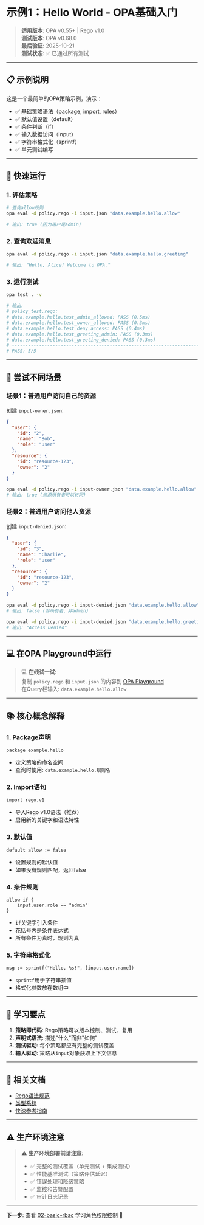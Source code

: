 # 示例1：Hello World - OPA基础入门

> **适用版本**: OPA v0.55+ | Rego v1.0  
> **测试版本**: OPA v0.68.0  
> **最后验证**: 2025-10-21  
> **测试状态**: ✅ 已通过所有测试

---

## 📋 示例说明

这是一个最简单的OPA策略示例，演示：

- ✅ 基础策略语法（package, import, rules）
- ✅ 默认值设置（default）
- ✅ 条件判断（if）
- ✅ 输入数据访问（input）
- ✅ 字符串格式化（sprintf）
- ✅ 单元测试编写

---

## 🚀 快速运行

### 1. 评估策略

```bash
# 查询allow规则
opa eval -d policy.rego -i input.json "data.example.hello.allow"

# 输出: true (因为用户是admin)
```

### 2. 查询欢迎消息

```bash
opa eval -d policy.rego -i input.json "data.example.hello.greeting"

# 输出: "Hello, Alice! Welcome to OPA."
```

### 3. 运行测试

```bash
opa test . -v

# 输出:
# policy_test.rego:
# data.example.hello.test_admin_allowed: PASS (0.5ms)
# data.example.hello.test_owner_allowed: PASS (0.3ms)
# data.example.hello.test_deny_access: PASS (0.4ms)
# data.example.hello.test_greeting_admin: PASS (0.3ms)
# data.example.hello.test_greeting_denied: PASS (0.3ms)
# --------------------------------------------------------------------------------
# PASS: 5/5
```

---

## 🧪 尝试不同场景

### 场景1：普通用户访问自己的资源

创建 `input-owner.json`:

```json
{
  "user": {
    "id": "2",
    "name": "Bob",
    "role": "user"
  },
  "resource": {
    "id": "resource-123",
    "owner": "2"
  }
}
```

```bash
opa eval -d policy.rego -i input-owner.json "data.example.hello.allow"
# 输出: true (资源所有者可以访问)
```

### 场景2：普通用户访问他人资源

创建 `input-denied.json`:

```json
{
  "user": {
    "id": "3",
    "name": "Charlie",
    "role": "user"
  },
  "resource": {
    "id": "resource-123",
    "owner": "2"
  }
}
```

```bash
opa eval -d policy.rego -i input-denied.json "data.example.hello.allow"
# 输出: false (非所有者、非admin)

opa eval -d policy.rego -i input-denied.json "data.example.hello.greeting"
# 输出: "Access Denied"
```

---

## 💻 在OPA Playground中运行

> 💻 **在线试一试**:  
> 复制 `policy.rego` 和 `input.json` 的内容到 [OPA Playground](https://play.openpolicyagent.org/)  
> 在Query栏输入: `data.example.hello.allow`

---

## 📚 核心概念解释

### 1. Package声明

```rego
package example.hello
```

- 定义策略的命名空间
- 查询时使用: `data.example.hello.规则名`

### 2. Import语句

```rego
import rego.v1
```

- 导入Rego v1.0语法（推荐）
- 启用新的关键字和语法特性

### 3. 默认值

```rego
default allow := false
```

- 设置规则的默认值
- 如果没有规则匹配，返回false

### 4. 条件规则

```rego
allow if {
    input.user.role == "admin"
}
```

- `if`关键字引入条件
- 花括号内是条件表达式
- 所有条件为真时，规则为真

### 5. 字符串格式化

```rego
msg := sprintf("Hello, %s!", [input.user.name])
```

- `sprintf`用于字符串插值
- 格式化参数放在数组中

---

## 🎯 学习要点

1. **策略即代码**: Rego策略可以版本控制、测试、复用
2. **声明式语法**: 描述"什么"而非"如何"
3. **测试驱动**: 每个策略都应有完整的测试覆盖
4. **输入驱动**: 策略从`input`对象获取上下文信息

---

## 📖 相关文档

- [Rego语法规范](../../docs/02-语言模型/02.1-Rego语法规范.md)
- [类型系统](../../docs/02-语言模型/02.2-类型系统.md)
- [快速参考指南](../../docs/QUICK_REFERENCE.md)

---

## ⚠️ 生产环境注意

> ⚠️ **生产环境部署前请注意**:
>
> - ✅ 完整的测试覆盖（单元测试 + 集成测试）
> - ✅ 性能基准测试（策略评估延迟）
> - ✅ 错误处理和降级策略
> - ✅ 监控和告警配置
> - ✅ 审计日志记录

---

**下一步**: 查看 [02-basic-rbac](../02-basic-rbac/) 学习角色权限控制 🚀
